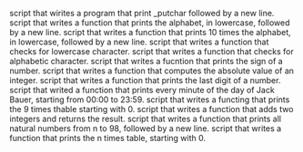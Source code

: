 script that wirites a program that print _putchar followed by a new line.
script that writes a function that prints the alphabet, in lowercase, followed by a new line.
script that writes a function that prints 10 times the alphabet, in lowercase, followed by a new line.
script that writes a function that checks for lowercase character.
script that writes a function that checks for alphabetic character.
 script that writes a fucntion that prints the sign of a number.
script that writes a function that computes the absolute value of an integer.
script that writes a function that prints the last digit of a number.
script that writed  a function that prints every minute of the day of Jack Bauer, starting from 00:00 to 23:59.
script that writes a functing that prints the 9 times thable starting with 0.
script that writes a function that adds two integers and returns the result.
script that writes a function that prints all natural numbers from n to 98, followed by a new line.
script that writes a function that prints the n times table, starting with 0.
